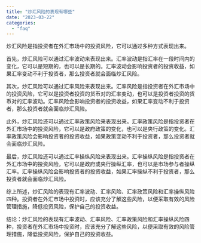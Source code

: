 ```yaml
---
title: "炒汇风险的表现有哪些"
date: "2023-03-22"
categories: 
  - "faq"
---
```


炒汇风险是指投资者在外汇市场中的投资风险，它可以通过多种方式表现出来。

首先，炒汇风险可以通过汇率波动来表现出来。汇率波动是指汇率在一段时间内的变化，它可以是短期的，也可以是长期的。汇率波动会影响投资者的投资收益，如果汇率变动不利于投资者，那么投资者就会面临炒汇风险。

其次，炒汇风险可以通过汇率风险来表现出来。汇率风险是指投资者在外汇市场中的投资风险，它可以是投资者投资的货币对的汇率变动，也可以是投资者投资的货币对的汇率波动。汇率风险会影响投资者的投资收益，如果汇率变动不利于投资者，那么投资者就会面临炒汇风险。

此外，炒汇风险还可以通过汇率政策风险来表现出来。汇率政策风险是指投资者在外汇市场中的投资风险，它可以是政府政策的变化，也可以是央行政策的变化。汇率政策风险会影响投资者的投资收益，如果政策变动不利于投资者，那么投资者就会面临炒汇风险。

最后，炒汇风险还可以通过汇率操纵风险来表现出来。汇率操纵风险是指投资者在外汇市场中的投资风险，它可以是政府或央行操纵汇率，也可以是市场参与者操纵汇率。汇率操纵风险会影响投资者的投资收益，如果汇率操纵不利于投资者，那么投资者就会面临炒汇风险。

综上所述，炒汇风险的表现有汇率波动、汇率风险、汇率政策风险和汇率操纵风险四种。投资者在外汇市场中投资时，应该充分了解这些风险，以便采取有效的风险管理措施，降低投资风险，保护自己的投资收益。

结论：炒汇风险的表现有汇率波动、汇率风险、汇率政策风险和汇率操纵风险四种，投资者在外汇市场中投资时，应该充分了解这些风险，以便采取有效的风险管理措施，降低投资风险，保护自己的投资收益。
